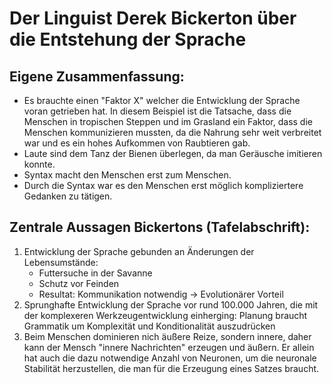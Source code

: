 Der Linguist Derek Bickerton über die Entstehung der Sprache
============================================================

Eigene Zusammenfassung:
-----------------------

-   Es brauchte einen "Faktor X" welcher die Entwicklung
    der Sprache voran getrieben hat. In diesem Beispiel ist
    die Tatsache, dass die Menschen in tropischen Steppen und
    im Grasland ein Faktor, dass die Menschen kommunizieren
    mussten, da die Nahrung sehr weit verbreitet war und
    es ein hohes Aufkommen von Raubtieren gab.
-   Laute sind dem Tanz der Bienen überlegen, da man
    Geräusche imitieren konnte.
-   Syntax macht den Menschen erst zum Menschen.
-   Durch die Syntax war es den Menschen erst möglich
    kompliziertere Gedanken zu tätigen.

Zentrale Aussagen Bickertons (Tafelabschrift):
----------------------------------------------

1.  Entwicklung der Sprache gebunden an Änderungen der Lebensumstände:
    -   Futtersuche in der Savanne
    -   Schutz vor Feinden
    -   Resultat: Kommunikation notwendig → Evolutionärer Vorteil
2.  Sprunghafte Entwicklung der Sprache vor rund 100.000 Jahren, die
    mit der komplexeren Werkzeugentwicklung einherging: Planung braucht
    Grammatik um Komplexität und Konditionalität auszudrücken
3.  Beim Menschen dominieren nich äußere Reize, sondern innere, daher
    kann der Mensch "innere Nachrichten" erzeugen und äußern. Er allein
    hat auch die dazu notwendige Anzahl von Neuronen, um die neuronale
    Stabilität herzustellen, die man für die Erzeugung eines Satzes
    braucht.
